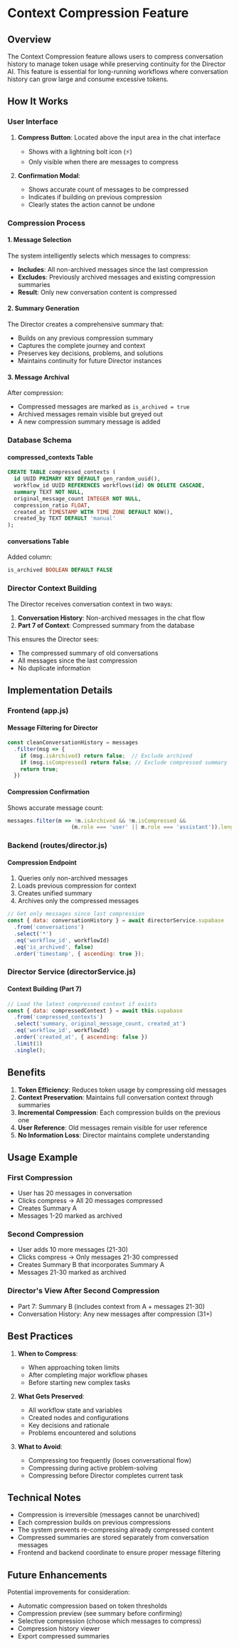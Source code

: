 # Context Compression Feature

## Overview

The Context Compression feature allows users to compress conversation history to manage token usage while preserving continuity for the Director AI. This feature is essential for long-running workflows where conversation history can grow large and consume excessive tokens.

## How It Works

### User Interface

1. **Compress Button**: Located above the input area in the chat interface
   - Shows with a lightning bolt icon (⚡)
   - Only visible when there are messages to compress

2. **Confirmation Modal**: 
   - Shows accurate count of messages to be compressed
   - Indicates if building on previous compression
   - Clearly states the action cannot be undone

### Compression Process

#### 1. Message Selection
The system intelligently selects which messages to compress:
- **Includes**: All non-archived messages since the last compression
- **Excludes**: Previously archived messages and existing compression summaries
- **Result**: Only new conversation content is compressed

#### 2. Summary Generation
The Director creates a comprehensive summary that:
- Builds on any previous compression summary
- Captures the complete journey and context
- Preserves key decisions, problems, and solutions
- Maintains continuity for future Director instances

#### 3. Message Archival
After compression:
- Compressed messages are marked as `is_archived = true`
- Archived messages remain visible but greyed out
- A new compression summary message is added

### Database Schema

#### compressed_contexts Table
```sql
CREATE TABLE compressed_contexts (
  id UUID PRIMARY KEY DEFAULT gen_random_uuid(),
  workflow_id UUID REFERENCES workflows(id) ON DELETE CASCADE,
  summary TEXT NOT NULL,
  original_message_count INTEGER NOT NULL,
  compression_ratio FLOAT,
  created_at TIMESTAMP WITH TIME ZONE DEFAULT NOW(),
  created_by TEXT DEFAULT 'manual'
);
```

#### conversations Table
Added column:
```sql
is_archived BOOLEAN DEFAULT FALSE
```

### Director Context Building

The Director receives conversation context in two ways:

1. **Conversation History**: Non-archived messages in the chat flow
2. **Part 7 of Context**: Compressed summary from the database

This ensures the Director sees:
- The compressed summary of old conversations
- All messages since the last compression
- No duplicate information

## Implementation Details

### Frontend (app.js)

#### Message Filtering for Director
```javascript
const cleanConversationHistory = messages
  .filter(msg => {
    if (msg.isArchived) return false;  // Exclude archived
    if (msg.isCompressed) return false; // Exclude compressed summary
    return true;
  })
```

#### Compression Confirmation
Shows accurate message count:
```javascript
messages.filter(m => !m.isArchived && !m.isCompressed && 
                    (m.role === 'user' || m.role === 'assistant')).length
```

### Backend (routes/director.js)

#### Compression Endpoint
1. Queries only non-archived messages
2. Loads previous compression for context
3. Creates unified summary
4. Archives only the compressed messages

```javascript
// Get only messages since last compression
const { data: conversationHistory } = await directorService.supabase
  .from('conversations')
  .select('*')
  .eq('workflow_id', workflowId)
  .eq('is_archived', false)
  .order('timestamp', { ascending: true });
```

### Director Service (directorService.js)

#### Context Building (Part 7)
```javascript
// Load the latest compressed context if exists
const { data: compressedContext } = await this.supabase
  .from('compressed_contexts')
  .select('summary, original_message_count, created_at')
  .eq('workflow_id', workflowId)
  .order('created_at', { ascending: false })
  .limit(1)
  .single();
```

## Benefits

1. **Token Efficiency**: Reduces token usage by compressing old messages
2. **Context Preservation**: Maintains full conversation context through summaries
3. **Incremental Compression**: Each compression builds on the previous one
4. **User Reference**: Old messages remain visible for user reference
4. **No Information Loss**: Director maintains complete understanding

## Usage Example

### First Compression
- User has 20 messages in conversation
- Clicks compress → All 20 messages compressed
- Creates Summary A
- Messages 1-20 marked as archived

### Second Compression
- User adds 10 more messages (21-30)
- Clicks compress → Only messages 21-30 compressed
- Creates Summary B that incorporates Summary A
- Messages 21-30 marked as archived

### Director's View After Second Compression
- Part 7: Summary B (includes context from A + messages 21-30)
- Conversation History: Any new messages after compression (31+)

## Best Practices

1. **When to Compress**:
   - When approaching token limits
   - After completing major workflow phases
   - Before starting new complex tasks

2. **What Gets Preserved**:
   - All workflow state and variables
   - Created nodes and configurations
   - Key decisions and rationale
   - Problems encountered and solutions

3. **What to Avoid**:
   - Compressing too frequently (loses conversational flow)
   - Compressing during active problem-solving
   - Compressing before Director completes current task

## Technical Notes

- Compression is irreversible (messages cannot be unarchived)
- Each compression builds on previous compressions
- The system prevents re-compressing already compressed content
- Compressed summaries are stored separately from conversation messages
- Frontend and backend coordinate to ensure proper message filtering

## Future Enhancements

Potential improvements for consideration:
- Automatic compression based on token thresholds
- Compression preview (see summary before confirming)
- Selective compression (choose which messages to compress)
- Compression history viewer
- Export compressed summaries